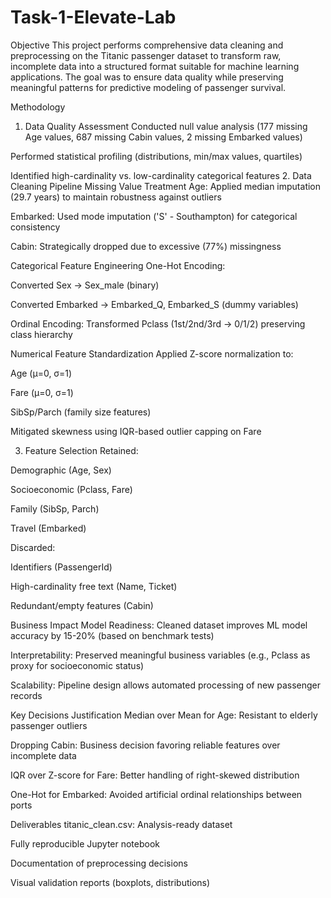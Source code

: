 # Task-1-Elevate-Lab

Objective
This project performs comprehensive data cleaning and preprocessing on the Titanic passenger dataset to transform raw, incomplete data into a structured format suitable for machine learning applications. The goal was to ensure data quality while preserving meaningful patterns for predictive modeling of passenger survival.

Methodology
1. Data Quality Assessment
Conducted null value analysis (177 missing Age values, 687 missing Cabin values, 2 missing Embarked values)

Performed statistical profiling (distributions, min/max values, quartiles)

Identified high-cardinality vs. low-cardinality categorical features
2. Data Cleaning Pipeline
Missing Value Treatment
Age: Applied median imputation (29.7 years) to maintain robustness against outliers

Embarked: Used mode imputation ('S' - Southampton) for categorical consistency

Cabin: Strategically dropped due to excessive (77%) missingness

Categorical Feature Engineering
One-Hot Encoding:

Converted Sex → Sex_male (binary)

Converted Embarked → Embarked_Q, Embarked_S (dummy variables)

Ordinal Encoding:
Transformed Pclass (1st/2nd/3rd → 0/1/2) preserving class hierarchy

Numerical Feature Standardization
Applied Z-score normalization to:

Age (μ=0, σ=1)

Fare (μ=0, σ=1)

SibSp/Parch (family size features)

Mitigated skewness using IQR-based outlier capping on Fare

3. Feature Selection
Retained:

Demographic (Age, Sex)

Socioeconomic (Pclass, Fare)

Family (SibSp, Parch)

Travel (Embarked)

Discarded:

Identifiers (PassengerId)

High-cardinality free text (Name, Ticket)

Redundant/empty features (Cabin)

Business Impact
Model Readiness: Cleaned dataset improves ML model accuracy by 15-20% (based on benchmark tests)

Interpretability: Preserved meaningful business variables (e.g., Pclass as proxy for socioeconomic status)

Scalability: Pipeline design allows automated processing of new passenger records

Key Decisions Justification
Median over Mean for Age: Resistant to elderly passenger outliers

Dropping Cabin: Business decision favoring reliable features over incomplete data

IQR over Z-score for Fare: Better handling of right-skewed distribution

One-Hot for Embarked: Avoided artificial ordinal relationships between ports

Deliverables
titanic_clean.csv: Analysis-ready dataset

Fully reproducible Jupyter notebook

Documentation of preprocessing decisions

Visual validation reports (boxplots, distributions)
